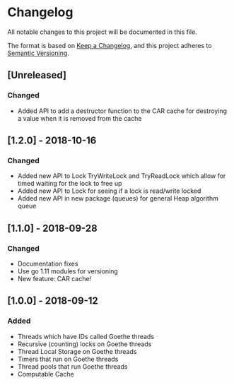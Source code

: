 # Changelog
All notable changes to this project will be documented in this file.

The format is based on [Keep a Changelog](https://keepachangelog.com/en/1.0.0/),
and this project adheres to [Semantic Versioning](https://semver.org/spec/v2.0.0.html).

## [Unreleased]
### Changed
- Added API to add a destructor function to the CAR cache for destroying a value when it is removed from the cache

## [1.2.0] - 2018-10-16
### Changed
- Added new API to Lock TryWriteLock and TryReadLock which allow for timed
waiting for the lock to free up
- Added new API to Lock for seeing if a lock is read/write locked
- Added new API in new package (queues) for general Heap algorithm queue

## [1.1.0] - 2018-09-28
### Changed
- Documentation fixes
- Use go 1.11 modules for versioning
- New feature:  CAR cache!

## [1.0.0] - 2018-09-12
### Added
- Threads which have IDs called Goethe threads
- Recursive (counting) locks on Goethe threads
- Thread Local Storage on Goethe threads
- Timers that run on Goethe threads
- Thread pools that run Goethe threads
- Computable Cache
